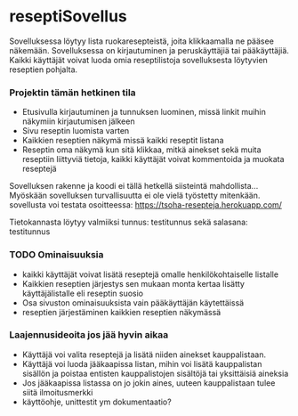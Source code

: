 # reseptiSovellus

Sovelluksessa löytyy lista ruokaresepteistä, joita klikkaamalla ne pääsee näkemään.
Sovelluksessa on kirjautuminen ja peruskäyttäjiä tai pääkäyttäjiä.
Kaikki käyttäjät voivat luoda omia reseptilistoja sovelluksesta löytyvien reseptien pohjalta.

### Projektin tämän hetkinen tila

* Etusivulla kirjautuminen ja tunnuksen luominen, missä linkit muihin näkymiin kirjautumisen jälkeen
* Sivu reseptin luomista varten
* Kaikkien reseptien näkymä missä kaikki reseptit listana
* Reseptin oma näkymä kun sitä klikkaa, mitkä ainekset sekä muita reseptiin liittyviä tietoja, kaikki käyttäjät voivat kommentoida ja muokata reseptejä

Sovelluksen rakenne ja koodi ei tällä hetkellä siisteintä mahdollista...
Myöskään sovelluksen turvallisuutta ei ole vielä työstetty mitenkään.
sovellusta voi testata osoitteessa:
https://tsoha-resepteja.herokuapp.com/

Tietokannasta löytyy valmiiksi
tunnus: testitunnus
sekä salasana: testitunnus

### TODO Ominaisuuksia

* kaikki käyttäjät voivat lisätä reseptejä omalle henkilökohtaiselle listalle
* Kaikkien reseptien järjestys sen mukaan monta kertaa lisätty käyttäjälistalle eli reseptin suosio
* Osa sivuston ominaisuuksista vain pääkäyttäjän käytettäissä
* reseptien järjestäminen kaikkien reseptien näkymässä


### Laajennusideoita jos jää hyvin aikaa

* Käyttäjä voi valita reseptejä ja lisätä niiden ainekset kauppalistaan.
* Käyttäjä voi luoda jääkaapissa listan, mihin voi lisätä kauppalistan sisällön ja poistaa entisten kauppalistojen sisältöjä tai yksittäisiä aineksia
* Jos jääkaapissa listassa on jo jokin aines, uuteen kauppalistaan tulee siitä ilmoitusmerkki
* käyttöohje, unittestit ym dokumentaatio?


